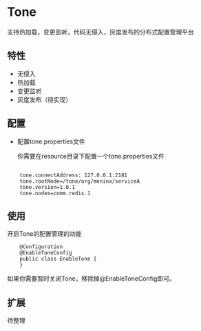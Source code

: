 # Tone
支持热加载，变更监听，代码无侵入，灰度发布的分布式配置管理平台

特性
--------
- 无侵入
- 热加载
- 变更监听
- 灰度发布（待实现）

配置
------

- 配置tone.properties文件

  你需要在resource目录下配置一个tone.properties文件

``` properties
    
    tone.connectAddress: 127.0.0.1:2181
    tone.rootNode=/tone/org/menina/serviceA
    tone.version=1.0.1
    tone.nodes=comm.redis.1

```

使用
------

  开启Tone的配置管理的功能    

```
    @Configuration
    @EnableToneConfig
    public class EnableTone {
    }
```
 
  如果你需要暂时关闭Tone，移除掉@EnableToneConfig即可。
    
扩展
------

  待整理
